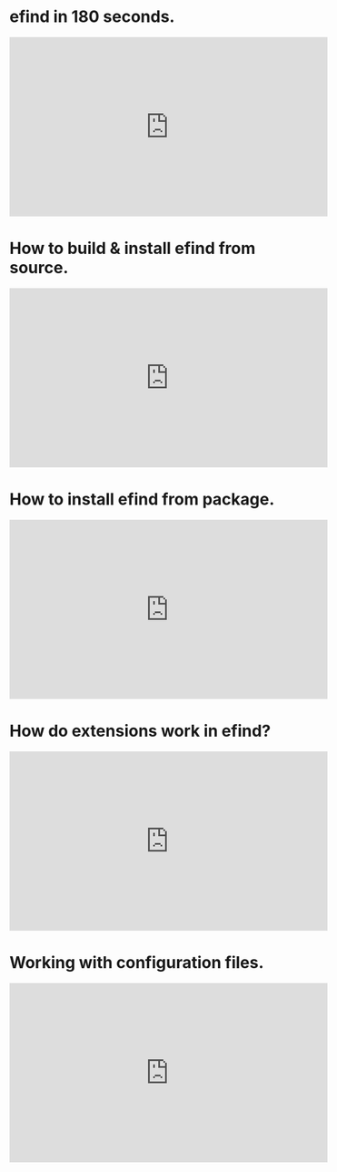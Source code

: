 # efind in 180 seconds.
<iframe width="560" height="315" src="https://www.youtube.com/embed/ayrJS86nr4o" frameborder="0" allow="autoplay; encrypted-media" allowfullscreen></iframe>

# How to build & install efind from source.
<iframe width="560" height="315" src="https://www.youtube.com/embed/j9ZQ8GHdRFo" frameborder="0" allow="autoplay; encrypted-media" allowfullscreen></iframe>

# How to install efind from package.
<iframe width="560" height="315" src="https://www.youtube.com/embed/I2g5MRz1s10" frameborder="0" allow="autoplay; encrypted-media" allowfullscreen></iframe>

# How do extensions work in efind?
<iframe width="560" height="315" src="https://www.youtube.com/embed/iLXyMK38Pas" frameborder="0" allow="autoplay; encrypted-media" allowfullscreen></iframe>

# Working with configuration files.
<iframe width="560" height="315" src="https://www.youtube.com/embed/CNeWohj47SA" frameborder="0" allow="autoplay; encrypted-media" allowfullscreen></iframe>
